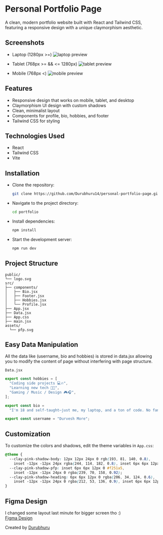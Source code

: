 # Personal Portfolio Page

A clean, modern portfolio website built with React and Tailwind CSS, featuring a responsive design with a unique claymorphism aesthetic.

## Screenshots
- Laptop (1280px >=)
![laptop preview](https://i.imgur.com/mCj0VNx.png)

- Tablet (768px >= && <= 1280px)
![tablet preview](https://i.imgur.com/4Urmk3U.png)

- Mobile (768px <)
![mobile preview](https://i.imgur.com/iVG99le.png)

## Features

- Responsive design that works on mobile, tablet, and desktop
- Claymorphism UI design with custom shadows
- Clean, minimalist layout
- Components for profile, bio, hobbies, and footer
- Tailwind CSS for styling

## Technologies Used

- React
- Tailwind CSS
- Vite

## Installation

- Clone the repository:
   ```bash
   git clone https://github.com/Durubhuru14/personal-portfolio-page.git
   ```

- Navigate to the project directory:
   ```bash
   cd portfolio
   ```

- Install dependencies:
   ```bash
   npm install
   ```

- Start the development server:
   ```bash
   npm run dev
   ```

## Project Structure

```
public/
└── logo.svg
src/
├── components/
│   ├── Bio.jsx
│   ├── Footer.jsx
│   ├── Hobbies.jsx
│   └── Profile.jsx
├── App.jsx
├── Data.jsx
├── App.css
├── main.jsx
assets/
  └── pfp.svg
```

## Easy Data Manipulation
All the data like (username, bio and hobbies) is stored in data.jsx allowing you to modify the content of page without interfering with page structure.

`Data.jsx`
```js
export const hobbies = [
  "Coding side projects 💻🔥",
  "Learning new tech 🚀📗",
  "Gaming / Music / Design 🎮🎧",
];

export const bio =
  "I'm 18 and self-taught—just me, my laptop, and a ton of code. No fancy degrees, just building things that work. Every bug fixed is a win, every project a step forward.";

export const username = "Durvesh More";
```

## Customization

To customize the colors and shadows, edit the theme variables in `App.css`:

```css
@theme {
  --clay-pink-shadow-body: 12px 12px 24px 0 rgb(193, 81, 140, 0.8),
    inset -12px -12px 24px rgba(244, 114, 182, 0.8), inset 6px 6px 12px #fabedd;
  --clay-pink-shadow-pfp: inset 6px 6px 12px 0 #f251a5,
    inset -12px -12px 24px 0 rgba(239, 70, 158, 0.92);
  --clay-pink-shadow-heading: 6px 6px 12px 0 rgba(206, 34, 124, 0.6),
    inset -12px -12px 24px 0 rgba(212, 53, 136, 0.9), inset 6px 6px 12px 0 #d74893;
}
```

## Figma Design
I changed some layout last minute for bigger screen tho :) \
[Figma Design](https://www.figma.com/design/WASEDxGOusc4T14j76dzte/Untitled?node-id=0-1&t=BYJ47YYndInLXF3b-1)

Created by [Durubhuru](https://github.com/Durubhuru14)